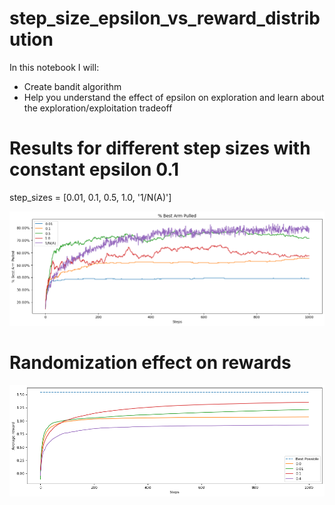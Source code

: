 # step_size_epsilon_vs_reward_distribution

In this notebook I will:
- Create bandit algorithm
- Help you understand the effect of epsilon on exploration and learn about the exploration/exploitation tradeoff


# Results for different step sizes with constant epsilon 0.1
step_sizes = [0.01, 0.1, 0.5, 1.0, '1/N(A)']

 ![steps](/Images/step.png)

# Randomization effect on rewards
 ![epsilon](/Images/rewards.png)
